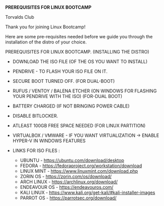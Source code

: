 **PREREQUISITES FOR LINUX BOOTCAMP**

Torvalds Club

Thank you for joining Linux Bootcamp! 


Here are some pre-requisites needed before we guide you through the installation of the distro of your choice.


PREREQUISITES FOR LINUX BOOTCAMP.  (INSTALLING THE DISTRO)


- DOWNLOAD THE ISO FILE (OF THE OS YOU WANT TO INSTALL)

- PENDRIVE - TO FLASH YOUR ISO FILE ON IT.

- SECURE BOOT TURNED OFF. (FOR DUAL-BOOT)

-  RUFUS / VENTOY / BALENA ETCHER (ON WINDOWS FOR FLASHING YOUR PENDRIVE WITH THE ISO) (FOR-DUAL BOOT)

- BATTERY CHARGED (IF NOT BRINGING POWER CABLE) 

- DISABLE BITLOCKER. 

- ATLEAST 100GB FREE SPACE NEEDED (FOR LINUX PARTITION) 

- VIRTUALBOX / VMWARE - IF YOU WANT VIRTUALIZATION -> ENABLE HYPER-V IN WINDOWS FEATURES 

- LINKS FOR ISO FILES : 
	 - UBUNTU - https://ubuntu.com/download/desktop
	 - FEDORA - https://fedoraproject.org/workstation/download
	 - LINUX MINT - https://www.linuxmint.com/download.php
	 - ZORIN OS - https://zorin.com/os/download/
	 - ARCH LINUX - https://archlinux.org/download/
	 - ENDEAVOUR OS - https://endeavouros.com/
	 - KALI LINUX - https://www.kali.org/get-kali/#kali-installer-images
	 - PARROT OS - https://parrotsec.org/download/
